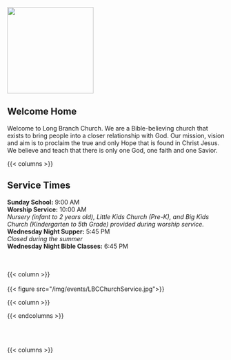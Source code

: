 ---
---

<picture>
  <source srcset="/img/brand/LBCLogo.png" media="(prefers-color-scheme:dark)">
  <img height="200px" src="/img/brand/LBCLogo.png">
</picture>

## Welcome Home

Welcome to Long Branch Church.
We are a Bible-believing church that exists
to bring people into a closer
relationship with God. Our mission,
vision and aim is to proclaim the
true and only Hope that is found in
Christ Jesus. We believe and teach
that there is only one God, one
faith and one Savior. 

{{< columns >}}

## Service Times
**Sunday School:** 9:00 AM </br>
**Worship Service:** 10:00 AM </br>
    *Nursery (infant to 2 years old), Little Kids Church (Pre-K), and Big Kids Church (Kindergarten to 5th Grade) provided during worship service.* </br>
**Wednesday Night Supper:** 5:45 PM </br>
    *Closed during the summer* </br>
**Wednesday Night Bible Classes:** 6:45 PM

</br>
</br>
{{< column >}}
</br>
</br>
{{< figure src="/img/events/LBCChurchService.jpg">}}

{{< column >}}

<!-- Add specific events here -->

{{< endcolumns >}}

</br>
</br>

{{< columns >}}

